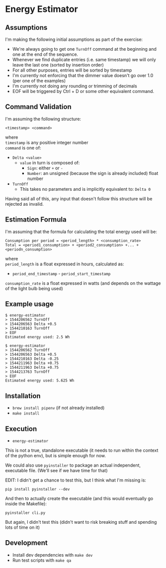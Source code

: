 # Energy Estimator

## Assumptions

I'm making the following initial assumptions as part of the exercise:

* We're always going to get one `TurnOff` command at the beginning and one at the end of the sequence.
* Whenever we find duplicate entries (i.e. same timestamp) we will only leave the last one (sorted by insertion order)
* For all other purposes, entries will be sorted by timestamp
* I'm currently not enforcing that the dimmer value doesn't go over 1.0 (per one of the examples)
* I'm currently not doing any rounding or trimming of decimals
* EOF will be triggered by Ctrl + D or some other equivalent command.

## Command Validation

I'm assuming the following structure:  

```
<timestamp> <command>
```

where  
`timestamp` is any positive integer number  
`command` is one of:  
  - `Delta <value>`
    - `value` in turn is composed of:
      - `Sign`: either `+` or `-`
      - `Number`: an unsigned (because the sign is already included) float number
  - `TurnOff`
    - This takes no parameters and is implicitly equivalent to: `Delta 0` 

Having said all of this, any input that doesn't follow this structure will be rejected as invalid.

## Estimation Formula

I'm assuming that the formula for calculating the total energy used will be:

```
Consumption per period = <period_length> * <consumption_rate>
Total = <period1_consumption> + <period2_consumption> +... + <periodn_consumption>
```
where  
`period_length` is a float expressed in hours, calculated as:
  - `period_end_timestamp` - `period_start_timestamp`  
  
`consumption_rate` is a float expressed in watts (and depends on the wattage of the light bulb being used)

## Example usage

```
$ energy-estimator
> 1544206562 TurnOff
> 1544206563 Delta +0.5
> 1544210163 TurnOff
> EOF
Estimated energy used: 2.5 Wh
```
 
```
$ energy-estimator
> 1544206562 TurnOff
> 1544206563 Delta +0.5
> 1544210163 Delta -0.25
> 1544211963 Delta +0.75
> 1544211963 Delta +0.75
> 1544213763 TurnOff
> EOF
Estimated energy used: 5.625 Wh
```

## Installation

* `brew install pipenv`  (if not already installed)
* `make install`

## Execution

* `energy-estimator`

This is not a true, standalone executable (it needs to run within the context of the python env), but is simple enough for now.  

We could also use `pyinstaller` to package an actual independent, executable file. (We'll see if we have time for that)

EDIT: I didn't get a chance to test this, but I think what I'm missing is:
```
pip install pyinstaller --dev
```
And then to actually create the executable (and this would eventually go inside the Makefile):
```
pyinstaller cli.py
```
But again, I didn't test this (didn't want to risk breaking stuff and spending lots of time on it)

## Development

* Install dev dependencies with `make dev`
* Run test scripts with `make qa`

